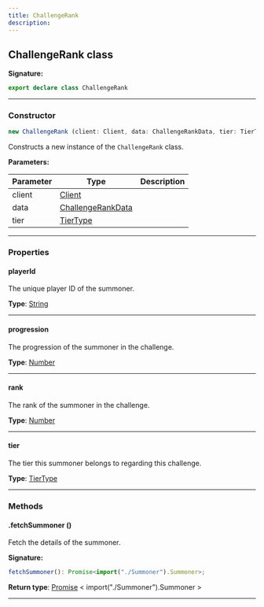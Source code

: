 ```yaml
---
title: ChallengeRank
description: 
---
```


## ChallengeRank class



**Signature:**

```ts
export declare class ChallengeRank 
```

---

### Constructor

```ts
new ChallengeRank (client: Client, data: ChallengeRankData, tier: TierType)
```

Constructs a new instance of the `ChallengeRank` class.

**Parameters:**

| Parameter | Type | Description |
| --------- | ---- | ----------- |
| client | [Client](/api/Client.md) |  |
| data | [ChallengeRankData](/api/ChallengeRankData.md) |  |
| tier | [TierType](/api/TierType.md) |  |
---

### Properties

#### playerId

The unique player ID of the summoner.



**Type**: [String](https://developer.mozilla.org/en-US/docs/Web/JavaScript/Reference/Global_Objects/String)

---

#### progression

The progression of the summoner in the challenge.



**Type**: [Number](https://developer.mozilla.org/en-US/docs/Web/JavaScript/Reference/Global_Objects/Number)

---

#### rank

The rank of the summoner in the challenge.



**Type**: [Number](https://developer.mozilla.org/en-US/docs/Web/JavaScript/Reference/Global_Objects/Number)

---

#### tier

The tier this summoner belongs to regarding this challenge.



**Type**: [TierType](/api/TierType.md)

---

### Methods

#### .fetchSummoner ()

Fetch the details of the summoner.



**Signature:**

```ts
fetchSummoner(): Promise<import("./Summoner").Summoner>;
```


**Return type**: [Promise](https://developer.mozilla.org/en-US/docs/Web/JavaScript/Reference/Global_Objects/Promise) \< import("./Summoner").Summoner \>

---

